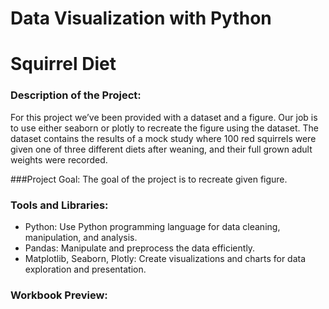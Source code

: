 # Data Visualization with Python

# Squirrel Diet


### Description of the Project:
For this  project we’ve been provided with a dataset and a figure. Our job is to use either seaborn or plotly to recreate the figure using the dataset.
The dataset contains the results of a mock study where 100 red squirrels were given one of three different diets after weaning, and their full grown adult weights were recorded. 

###Project Goal:
The goal of the project is to recreate given figure.

### Tools and Libraries:
-	Python: Use Python programming language for data cleaning, manipulation, and analysis.
-	Pandas: Manipulate and preprocess the data efficiently.
-	Matplotlib, Seaborn, Plotly: Create visualizations and charts for data exploration and presentation.

### Workbook Preview:
